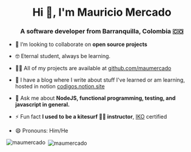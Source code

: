 <h1 align="center">Hi 👋, I'm Mauricio Mercado</h1>
<h3 align="center">A software developer from Barranquilla, Colombia 🇨🇴</h3>


- 👯 I’m looking to collaborate on **open source projects**

- 🤓 Eternal student, always be learning.

- 👨‍💻 All of my projects are available at [github.com/maumercado]([github.com/maumercado](https://github.com/maumercado?tab=repositories))

- 📖 I have a blog where I write about stuff I've learned or am learning, hosted in notion [codigos.notion.site](https://codigos.notion.site/) 

- 💬 Ask me about **NodeJS, functional programming, testing, and javascript in general.**

- ⚡ Fun fact **I used to be a kitesurf 🏄‍♀️ instructor**, [IKO](https://www.ikont.com/) certified

- 😄 Pronouns: Him/He

<p><img align="left" src="https://github-readme-stats.vercel.app/api/top-langs/?username=maumercado&layout=compact&hide=html" alt="maumercado" /></p>
<p>&nbsp;<img align="center" src="https://github-readme-stats.vercel.app/api?username=maumercado&show_icons=true" alt="maumercado" /></p>


